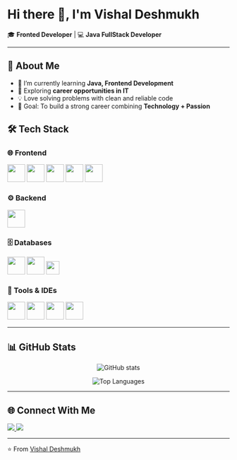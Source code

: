 # Hi there 👋, I'm Vishal Deshmukh  

🎓 **Fronted Developer** | 💻 **Java FullStack Developer**  

---

## 🚀 About Me  
- 🔭 I’m currently learning **Java, Frontend Development**  
- 🌱 Exploring **career opportunities in  IT**  
- 💡 Love solving problems with clean and reliable code  
- 🎯 Goal: To build a strong career combining **Technology + Passion**  

## 🛠️ Tech Stack  

### 🌐 Frontend  
<p>
  <img src="https://cdn.jsdelivr.net/gh/devicons/devicon/icons/html5/html5-original.svg" width="40" height="40"/>  
  <img src="https://cdn.jsdelivr.net/gh/devicons/devicon/icons/css3/css3-original.svg" width="40" height="40"/>  
  <img src="https://cdn.jsdelivr.net/gh/devicons/devicon/icons/javascript/javascript-original.svg" width="40" height="40"/>  
  <img src="https://cdn.jsdelivr.net/gh/devicons/devicon/icons/react/react-original.svg" width="40" height="40"/>  
  <img src="https://cdn.jsdelivr.net/gh/devicons/devicon/icons/bootstrap/bootstrap-original.svg" width="40" height="40"/>  
</p>  

### ⚙️ Backend  
<p>
  <img src="https://cdn.jsdelivr.net/gh/devicons/devicon/icons/java/java-original.svg" width="40" height="40"/>  
</p>  

### 🗄️ Databases  
<p>
  <img src="https://cdn.jsdelivr.net/gh/devicons/devicon/icons/mysql/mysql-original.svg" width="40" height="40"/>  
  <img src="https://cdn.jsdelivr.net/gh/devicons/devicon/icons/mongodb/mongodb-original.svg" width="40" height="40"/>  
  <img src="https://img.shields.io/badge/SQL-%2300f.svg?style=for-the-badge&logo=sqlite&logoColor=white" height="30"/>  
</p>  

### 🔧 Tools & IDEs  
<p>
  <img src="https://cdn.jsdelivr.net/gh/devicons/devicon/icons/eclipse/eclipse-original.svg" width="40" height="40"/>  
  <img src="https://cdn.jsdelivr.net/gh/devicons/devicon/icons/git/git-original.svg" width="40" height="40"/>  
  <img src="https://cdn.jsdelivr.net/gh/devicons/devicon/icons/github/github-original.svg" width="40" height="40"/>  
  <img src="https://cdn.jsdelivr.net/gh/devicons/devicon/icons/vscode/vscode-original.svg" width="40" height="40"/>  
</p>  

---

## 📊 GitHub Stats  
<p align="center">
  <img src="https://github-readme-stats.vercel.app/api?username=vishaldeshmukh34&show_icons=true&theme=radical" alt="GitHub stats" />
</p>

<p align="center">
  <img src="https://github-readme-stats.vercel.app/api/top-langs/?username=vishaldeshmukh34&layout=compact&theme=radical" alt="Top Languages" />
</p>

---

## 🌐 Connect With Me  
<p align="left">
  <a href="https://www.linkedin.com/in/vishal-deshmukh79" target="_blank">
    <img src="https://img.shields.io/badge/LinkedIn-%230077B5.svg?&logo=linkedin&logoColor=white" />
  </a>
  <a href="mailto:vishaldeshmukh7972@gmail.com">
    <img src="https://img.shields.io/badge/Gmail-D14836?&logo=gmail&logoColor=white" />
  </a>
</p>

---

⭐️ From [Vishal Deshmukh](https://github.com/vishaldeshmukh34)
